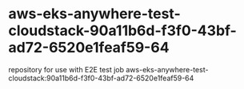 # aws-eks-anywhere-test-cloudstack-90a11b6d-f3f0-43bf-ad72-6520e1feaf59-64
repository for use with E2E test job aws-eks-anywhere-test-cloudstack:90a11b6d-f3f0-43bf-ad72-6520e1feaf59-64

